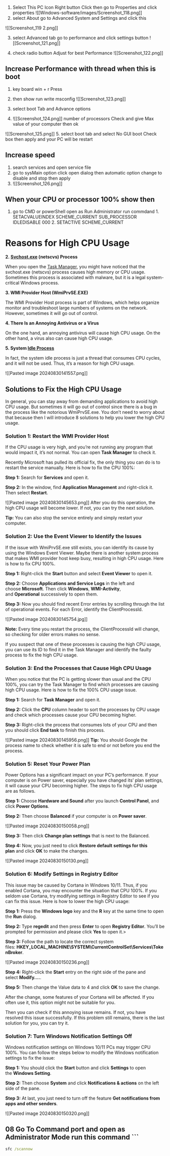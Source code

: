 
1.  Select  This PC Icon   Right button Click   then go to  Properties  and click properties  ![[Windows-software/images/Screenshot_118.png]]
2.  select About     go  to Advanced System and Settings    and click this 

![[Screenshot_119 2.png]]

3.  select Advanced  tab  go to performance   and click  settings  button 
 ![[Screenshot_121.png]]

4.  check radio button  Adjust for best Performance 
![[Screenshot_122.png]]



##   Increase  Performance  with thread  when this is boot 

1.   key board   win + r  Press   
2.  then show run   write msconfig 
![[Screenshot_123.png]]

3. select boot Tab  and  Advance options 
   
4. ![[Screenshot_124.png]]
   number of processors Check and give Max value of your computer  then ok
   
![[Screenshot_125.png]]
5. select boot  tab  and select No GUI boot  Check box  then apply   and your  PC will be restart


##  Increase speed 

1.   search   services   and open  service file 
2.  go to   sysMain    option click   open  dialog  then  automatic option change  to disable  and stop  then apply 
3. ![[Screenshot_126.png]]



## When   your CPU or processor   100% show then  
 1.  go to  CMD or powerShell    open as  Run   Administrator 
	 run commdand 
	1. 	 SETACVALUEINDEX SCHEME_CURRENT SUB_PROCESSOR IDLEDISABLE 000
	2.            SETACTIVE SCHEME_CURRENT


# Reasons for High CPU Usage


**2. [Svchost.exe](https://www.minitool.com/lib/svchost-exe.html) (netscvs) Process**

When you open the [Task Manager](https://www.minitool.com/lib/task-manager.html), you might have noticed that the svchost.exe (netscvs) process causes high memory or CPU usage. Sometimes this process is associated with malware, but it is a legal system-critical Windows process.

**3. WMI Provider Host (WmiPrvSE.EXE)**

The WMI Provider Host process is part of Windows, which helps organize monitor and troubleshoot large numbers of systems on the network. However, sometimes it will go out of control.

**4. There Is an Annoying Antivirus or a Virus**

On the one hand, an annoying antivirus will cause high CPU usage. On the other hand, a virus also can cause high CPU usage.

**5. System [Idle Process](https://www.minitool.com/lib/system-idle-process-021.html)**

In fact, the system idle process is just a thread that consumes CPU cycles, and it will not be used. Thus, it’s a reason for high CPU usage.

![[Pasted image 20240830141557.png]]

## Solutions to Fix the High CPU Usage

In general, you can stay away from demanding applications to avoid high CPU usage. But sometimes it will go out of control since there is a bug in the process like the notorious WmiPrvSE.exe. You don’t need to worry about that because then I will introduce 8 solutions to help you lower the high CPU usage.

### Solution 1: Restart the WMI Provider Host

If the CPU usage is very high, and you’re not running any program that would impact it, it’s not normal. You can open **Task Manager** to check it.

Recently Microsoft has pulled its official fix, the only thing you can do is to restart the service manually. Here is how to fix the CPU 100%:

**Step 1:** Search for **Services** and open it.

**Step 2:** In the window, find **Application Management** and right-click it. Then select **Restart**.

![[Pasted image 20240830145653.png]]
After you do this operation, the high CPU usage will become lower. If not, you can try the next solution.

**Tip:** You can also stop the service entirely and simply restart your computer.


### Solution 2: Use the Event Viewer to Identify the Issues

If the issue with WmiPrvSE.exe still exists, you can identify its cause by using the Windows Event Viewer. Maybe there is another system process that makes WMI provider host keep busy, resulting in high CPU usage. Here is how to fix CPU 100%.

**Step 1:** Right-click the **Start** button and select **Event Viewer** to open it.

**Step 2:** Choose **Applications and Service Logs** in the left and choose **Microsoft**. Then click **Windows**, **WMI-Activity**, and **Operational** successively to open them.

**Step 3:** Now you should find recent Error entries by scrolling through the list of operational events. For each Error, identify the ClientProcessId.


![[Pasted image 20240830145754.jpg]]

**Note:** Every time you restart the process, the ClientProcessId will change, so checking for older errors makes no sense.

If you suspect that one of these processes is causing the high CPU usage, you can use its ID to find it in the Task Manager and identify the faulty process to fix the high CPU usage.


### Solution 3: End the Processes that Cause High CPU Usage

When you notice that the PC is getting slower than usual and the CPU 100%, you can try the Task Manager to find which processes are causing high CPU usage. Here is how to fix the 100% CPU usage issue.

**Step 1:** Search for **Task Manager** and open it.

**Step 2:** Click the **CPU** column header to sort the processes by CPU usage and check which processes cause your CPU becoming higher.

**Step 3:** Right-click the process that consumes lots of your CPU and then you should click **End task** to finish this process.


![[Pasted image 20240830145956.png]]
**Tip:** You should Google the process name to check whether it is safe to end or not before you end the process.

### Solution 5: Reset Your Power Plan

Power Options has a significant impact on your PC’s performance. If your computer is on Power saver, especially you have changed its’ plan settings, it will cause your CPU becoming higher. The steps to fix high CPU usage are as follows.

**Step 1:** Choose **Hardware and Sound** after you launch **Control Panel**, and click **Power Options**.

**Step 2:** Then choose **Balanced** if your computer is on **Power saver**.

![[Pasted image 20240830150058.png]]

**Step 3:** Then click **Change plan settings** that is next to the Balanced.

**Step 4:** Now, you just need to click **Restore default** **settings for this plan** and click **OK** to make the changes.

![[Pasted image 20240830150130.png]]

### Solution 6: Modify Settings in Registry Editor

This issue may be caused by Cortana in Windows 10/11. Thus, if you enabled Cortana, you may encounter the situation that CPU 100%. If you seldom use Cortana, try modifying settings in Registry Editor to see if you can fix this issue. Here is how to lower the high CPU usage:


**Step 1:** Press the **Windows logo** key and the **R** key at the same time to open the **Run** dialog.

**Step 2:** Type **regedit** and then press **Enter** to open **Registry Editor**. You’ll be prompted for permission and please click **Yes** to open it.>

**Step 3:** Follow the path to locate the correct system files: **HKEY_LOCAL_MACHINE\SYSTEM\CurrentControlSet\Services\TokenBroker**.

![[Pasted image 20240830150236.png]]

**Step 4:** Right-click the **Start** entry on the right side of the pane and select **Modify….**.

**Step 5:** Then change the Value data to 4 and click **OK** to save the change.

After the change, some features of your Cortana will be affected. If you often use it, this option might not be suitable for you.

Then you can check if this annoying issue remains. If not, you have resolved this issue successfully. If this problem still remains, there is the last solution for you, you can try it.

### Solution 7: Turn Windows Notification Settings Off

Windows notification settings on Windows 10/11 PCs may trigger CPU 100%. You can follow the steps below to modify the Windows notification settings to fix the issue:

**Step 1:** You should click the **Start** button and click **Settings** to open the **Windows Setting**.

**Step 2:** Then choose **System** and click **Notifications & actions** on the left side of the pane.

**Step 3:** At last, you just need to turn off the feature **Get notifications from apps and other senders**.

![[Pasted image 20240830150320.png]]





## 08   Go To   Command port   and  open as Administrator Mode      run this command    ```
``` cmd   
sfc /scannow 

```

